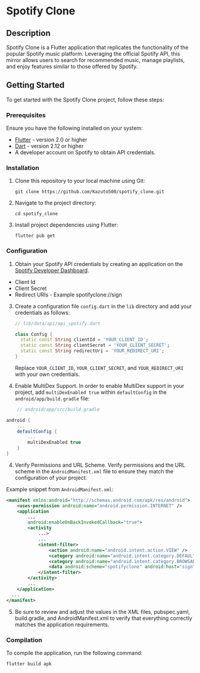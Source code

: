 # Spotify Clone

## Description

Spotify Clone is a Flutter application that replicates the functionality of the popular Spotify music platform. Leveraging the official Spotify API, this mirror allows users to search for recommended music, manage playlists, and enjoy features similar to those offered by Spotify.

## Getting Started

To get started with the Spotify Clone project, follow these steps:

### Prerequisites

Ensure you have the following installed on your system:

- [Flutter](https://flutter.dev/) - version 2.0 or higher
- [Dart](https://dart.dev/) - version 2.12 or higher
- A developer account on Spotify to obtain API credentials.

### Installation

1. Clone this repository to your local machine using Git:

    ````
    git clone https://github.com/Kazuto500/spotify_clone.git
    ````

2. Navigate to the project directory:

    ````
    cd spotify_clone
    ````

3. Install project dependencies using Flutter:

    ````
    flutter pub get
    ````

### Configuration

1. Obtain your Spotify API credentials by creating an application on the [Spotify Developer Dashboard](https://developer.spotify.com/dashboard/applications).

  - Client Id
  - Client Secret
  - Redirect URIs - Example spotifyclone://sign

3. Create a configuration file `config.dart` in the `lib` directory and add your credentials as follows:

    ```dart
    // lib/data/api/api_spotify.dart

    class Config {
      static const String clientId = 'YOUR_CLIENT_ID';
      static const String clientSecret = 'YOUR_CLIENT_SECRET';
      static const String redirectUri = 'YOUR_REDIRECT_URI';
    }
    ```

    Replace `YOUR_CLIENT_ID`, `YOUR_CLIENT_SECRET`, and `YOUR_REDIRECT_URI` with your own credentials.

4. Enable MultiDex Support. In order to enable MultiDex support in your project, add `multiDexEnabled true` within `defaultConfig` in the `android/app/build.gradle` file:

````gradle
    // android/app/src/build.gradle

android {
    ...
    defaultConfig {
        ...
        multiDexEnabled true
    }
}
````
4. Verify Permissions and URL Scheme. Verify permissions and the URL scheme in the `AndroidManifest.xml` file to ensure they match the configuration of your project.

Example snippet from `AndroidManifest.xml`:

```xml
<manifest xmlns:android="http://schemas.android.com/apk/res/android">
    <uses-permission android:name="android.permission.INTERNET" />
    <application
        ...
        android:enableOnBackInvokedCallback="true">
        <activity
            ...>
            ...
            <intent-filter>
                <action android:name="android.intent.action.VIEW" />
                <category android:name="android.intent.category.DEFAULT" />
                <category android:name="android.intent.category.BROWSABLE" />
                <data android:scheme="spotifyclone" android:host="sign" />
            </intent-filter>
        </activity>
        ...
    </application>
  ...
</manifest>
````
5. Be sure to review and adjust the values in the XML files, pubspec.yaml, build.gradle, and AndroidManifest.xml to verify that everything correctly matches the application requirements.

### Compilation

To compile the application, run the following command:

````
flutter build apk
````

